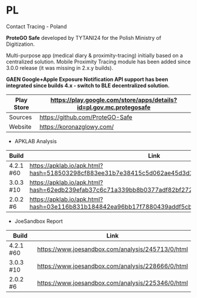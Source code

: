 # PL
Contact Tracing - Poland

**ProteGO Safe** developed by TYTANI24 for the Polish Ministry of Digitization. 

Multi-purpose app (medical diary & proximity-tracing) initially based on a centralized solution. Mobile Proximity Tracing module has been added since 3.0.0 release (it was missing in 2.x.y builds).

**GAEN Google+Apple Exposure Notification API support has been integrated since builds 4.x - switch to BLE decentralized solution.** 

Play Store | https://play.google.com/store/apps/details?id=pl.gov.mc.protegosafe
-----------|--------------------------------------------------------------------
Sources | https://github.com/ProteGO-Safe
Website | https://koronazglowy.com/

- APKLAB Analysis

Build | Link
------|-----
4.2.1 #60 | https://apklab.io/apk.html?hash=518503298cf883ee31b7e38415c5d062ae45d3d1fa7327f10275f360abd534dd
3.0.3 #10 | https://apklab.io/apk.html?hash=62edb239efab37c6c71a339bb8b0377adf82bf272094ee9239ac5b9c2cba6b5f
2.0.2 #6 | https://apklab.io/apk.html?hash=03e116b831b184842ea96bb17f7880439addf5cb724da54c735b730f34eb44dc

- JoeSandbox Report

Build | Link
------|-----
4.2.1 #60 | https://www.joesandbox.com/analysis/245713/0/html
3.0.3 #10 | https://www.joesandbox.com/analysis/228666/0/html
2.0.2 #6 | https://www.joesandbox.com/analysis/225346/0/html
